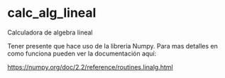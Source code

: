 # calc_alg_lineal
Calculadora de algebra lineal

Tener presente que hace uso de la libreria Numpy. Para mas detalles en como funciona pueden ver la documentación aquí:

https://numpy.org/doc/2.2/reference/routines.linalg.html

